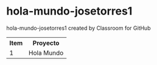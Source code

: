 # hola-mundo-josetorres1
hola-mundo-josetorres1 created by Classroom for GitHub
<table>
<tr>
<th>Item</th>
<th>Proyecto</th>
</tr>
<tr>
<td>1</td>
<td>Hola Mundo</td>
</tr>
</table>
